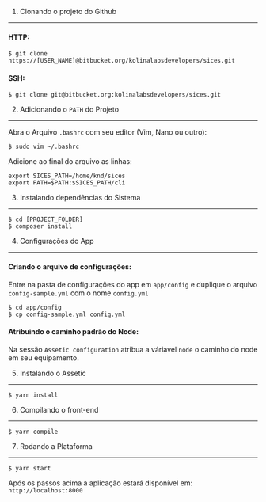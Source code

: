1. Clonando o projeto do Github
-------------------------------

#### HTTP:
```
$ git clone https://[USER_NAME]@bitbucket.org/kolinalabsdevelopers/sices.git
```
#### SSH:
```
$ git clone git@bitbucket.org:kolinalabsdevelopers/sices.git
```


2. Adicionando o `PATH` do Projeto
----------------------------------

Abra o Arquivo `.bashrc` com seu editor (Vim, Nano ou outro):
```
$ sudo vim ~/.bashrc
```

Adicione ao final do arquivo as linhas:
```
export SICES_PATH=/home/knd/sices
export PATH=$PATH:$SICES_PATH/cli
```


3. Instalando dependências do Sistema
-------------------------------------

```
$ cd [PROJECT_FOLDER]
$ composer install
```


4. Configurações do App
-----------------------

#### Criando o arquivo de configurações:

Entre na pasta de configurações do app em `app/config` e
duplique o arquivo `config-sample.yml` com o nome `config.yml`

```
$ cd app/config
$ cp config-sample.yml config.yml
```

#### Atribuindo o caminho padrão do Node:

Na sessão `Assetic configuration` atribua a váriavel
`node` o caminho do node em seu equipamento.


5. Instalando o Assetic
-----------------------

```
$ yarn install
```


6. Compilando o front-end
-------------------------

```
$ yarn compile
```


7. Rodando a Plataforma
-----------------------

```
$ yarn start
```


Após os passos acima a aplicação estará disponível em: `http://localhost:8000`
